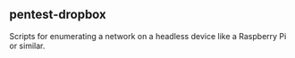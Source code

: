 ## pentest-dropbox

Scripts for enumerating a network on a headless device like a Raspberry Pi or similar. 
